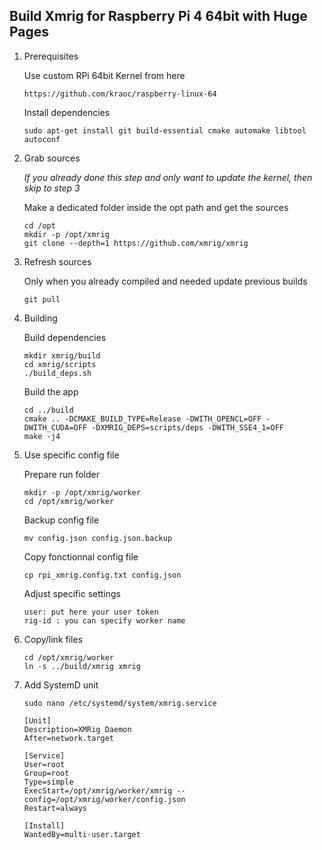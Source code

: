 
## Build Xmrig for Raspberry Pi 4 64bit with Huge Pages

1. Prerequisites

    Use custom RPi 64bit Kernel from here
    ```
    https://github.com/kraoc/raspberry-linux-64
    ```

    Install dependencies
    ```
    sudo apt-get install git build-essential cmake automake libtool autoconf
    ```

2. Grab sources

    *If you already done this step and only want to update the kernel, then skip to step 3*
    
    Make a dedicated folder inside the opt path and get the sources
    ```
    cd /opt
    mkdir -p /opt/xmrig
    git clone --depth=1 https://github.com/xmrig/xmrig
    ```

3. Refresh sources

    Only when you already compiled and needed update previous builds
    ```
    git pull
    ```

4. Building

    Build dependencies
    ```
    mkdir xmrig/build
    cd xmrig/scripts
    ./build_deps.sh
    ```
   
    Build the app 
    ```
    cd ../build
    cmake .. -DCMAKE_BUILD_TYPE=Release -DWITH_OPENCL=OFF -DWITH_CUDA=OFF -DXMRIG_DEPS=scripts/deps -DWITH_SSE4_1=OFF
    make -j4
    ```

5. Use specific config file

    Prepare run folder
    ```
    mkdir -p /opt/xmrig/worker
    cd /opt/xmrig/worker
    ```

    Backup config file
    ```
    mv config.json config.json.backup
    ```

    Copy fonctionnal config file
    ```
    cp rpi_xmrig.config.txt config.json
    ```

    Adjust specific settings
    ```
    user: put here your user token
    rig-id : you can specify worker name
    ```


6. Copy/link files

    ```
    cd /opt/xmrig/worker
    ln -s ../build/xmrig xmrig
    ```

7. Add SystemD unit

    ```
    sudo nano /etc/systemd/system/xmrig.service
    ```

    ```
    [Unit]
    Description=XMRig Daemon
    After=network.target

    [Service]
    User=root
    Group=root
    Type=simple
    ExecStart=/opt/xmrig/worker/xmrig --config=/opt/xmrig/worker/config.json
    Restart=always

    [Install]
    WantedBy=multi-user.target    
    ```
